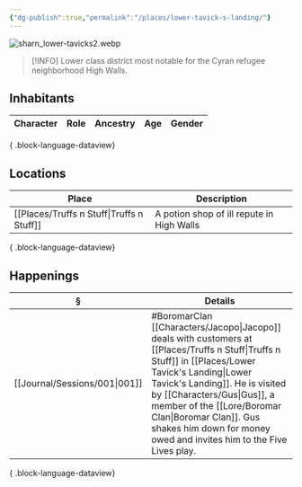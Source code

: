 ```yaml
---
{"dg-publish":true,"permalink":"/places/lower-tavick-s-landing/"}
---
```


![sharn_lower-tavicks2.webp](/img/user/z_attachments/sharn_lower-tavicks2.webp)

> [!INFO]
> Lower class district most notable for the Cyran refugee neighborhood High Walls.
## Inhabitants
| Character | Role | Ancestry | Age | Gender |
| --------- | ---- | -------- | --- | ------ |

{ .block-language-dataview}
## Locations
| Place                                        | Description                               |
| -------------------------------------------- | ----------------------------------------- |
| [[Places/Truffs n Stuff\|Truffs n Stuff]] | A potion shop of ill repute in High Walls |

{ .block-language-dataview}
## Happenings
| §                                | Details                                                                                                                                                                                                                                  |
| -------------------------------- | ---------------------------------------------------------------------------------------------------------------------------------------------------------------------------------------------------------------------------------------- |
| [[Journal/Sessions/001\|001]] | #BoromarClan [[Characters/Jacopo\|Jacopo]] deals with customers at [[Places/Truffs n Stuff\|Truffs n Stuff]] in [[Places/Lower Tavick's Landing\|Lower Tavick's Landing]]. He is visited by [[Characters/Gus\|Gus]], a member of the [[Lore/Boromar Clan\|Boromar Clan]]. Gus shakes him down for money owed and invites him to the Five Lives play. |

{ .block-language-dataview}